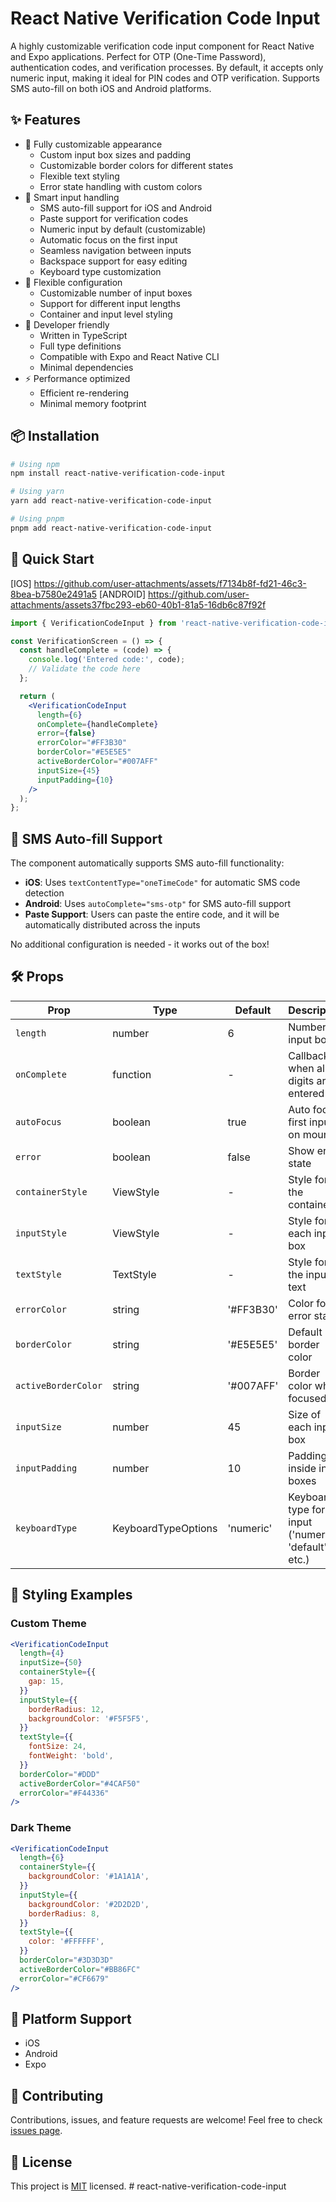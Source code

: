 # React Native Verification Code Input

A highly customizable verification code input component for React Native and Expo applications. Perfect for OTP (One-Time Password), authentication codes, and verification processes. By default, it accepts only numeric input, making it ideal for PIN codes and OTP verification. Supports SMS auto-fill on both iOS and Android platforms.

## ✨ Features

- 🎨 Fully customizable appearance
  - Custom input box sizes and padding
  - Customizable border colors for different states
  - Flexible text styling
  - Error state handling with custom colors
- 📱 Smart input handling
  - SMS auto-fill support for iOS and Android
  - Paste support for verification codes
  - Numeric input by default (customizable)
  - Automatic focus on the first input
  - Seamless navigation between inputs
  - Backspace support for easy editing
  - Keyboard type customization
- 🔢 Flexible configuration
  - Customizable number of input boxes
  - Support for different input lengths
  - Container and input level styling
- 🎯 Developer friendly
  - Written in TypeScript
  - Full type definitions
  - Compatible with Expo and React Native CLI
  - Minimal dependencies
- ⚡️ Performance optimized
  - Efficient re-rendering
  - Minimal memory footprint

## 📦 Installation

```bash
# Using npm
npm install react-native-verification-code-input

# Using yarn
yarn add react-native-verification-code-input

# Using pnpm
pnpm add react-native-verification-code-input
```

## 🚀 Quick Start

[IOS] https://github.com/user-attachments/assets/f7134b8f-fd21-46c3-8bea-b7580e2491a5
[ANDROID] https://github.com/user-attachments/assets37fbc293-eb60-40b1-81a5-16db6c87f92f

```jsx
import { VerificationCodeInput } from 'react-native-verification-code-input';

const VerificationScreen = () => {
  const handleComplete = (code) => {
    console.log('Entered code:', code);
    // Validate the code here
  };

  return (
    <VerificationCodeInput
      length={6}
      onComplete={handleComplete}
      error={false}
      errorColor="#FF3B30"
      borderColor="#E5E5E5"
      activeBorderColor="#007AFF"
      inputSize={45}
      inputPadding={10}
    />
  );
};
```

## 📱 SMS Auto-fill Support

The component automatically supports SMS auto-fill functionality:

- **iOS**: Uses `textContentType="oneTimeCode"` for automatic SMS code detection
- **Android**: Uses `autoComplete="sms-otp"` for SMS auto-fill support
- **Paste Support**: Users can paste the entire code, and it will be automatically distributed across the inputs

No additional configuration is needed - it works out of the box!

## 🛠 Props

| Prop | Type | Default | Description |
|------|------|---------|-------------|
| `length` | number | 6 | Number of input boxes |
| `onComplete` | function | - | Callback when all digits are entered |
| `autoFocus` | boolean | true | Auto focus first input on mount |
| `error` | boolean | false | Show error state |
| `containerStyle` | ViewStyle | - | Style for the container |
| `inputStyle` | ViewStyle | - | Style for each input box |
| `textStyle` | TextStyle | - | Style for the input text |
| `errorColor` | string | '#FF3B30' | Color for error state |
| `borderColor` | string | '#E5E5E5' | Default border color |
| `activeBorderColor` | string | '#007AFF' | Border color when focused |
| `inputSize` | number | 45 | Size of each input box |
| `inputPadding` | number | 10 | Padding inside input boxes |
| `keyboardType` | KeyboardTypeOptions | 'numeric' | Keyboard type for input ('numeric', 'default', etc.) |

## 🎨 Styling Examples

### Custom Theme
```jsx
<VerificationCodeInput
  length={4}
  inputSize={50}
  containerStyle={{
    gap: 15,
  }}
  inputStyle={{
    borderRadius: 12,
    backgroundColor: '#F5F5F5',
  }}
  textStyle={{
    fontSize: 24,
    fontWeight: 'bold',
  }}
  borderColor="#DDD"
  activeBorderColor="#4CAF50"
  errorColor="#F44336"
/>
```

### Dark Theme
```jsx
<VerificationCodeInput
  length={6}
  containerStyle={{
    backgroundColor: '#1A1A1A',
  }}
  inputStyle={{
    backgroundColor: '#2D2D2D',
    borderRadius: 8,
  }}
  textStyle={{
    color: '#FFFFFF',
  }}
  borderColor="#3D3D3D"
  activeBorderColor="#BB86FC"
  errorColor="#CF6679"
/>
```

## 📱 Platform Support

- iOS
- Android
- Expo

## 🤝 Contributing

Contributions, issues, and feature requests are welcome! Feel free to check [issues page](https://github.com/yourusername/react-native-verification-code-input/issues).

## 📝 License

This project is [MIT](./LICENSE) licensed. # react-native-verification-code-input
